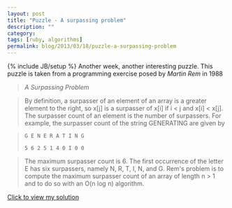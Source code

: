 ```yaml
---
layout: post
title: "Puzzle - A surpassing problem"
description: ""
category: 
tags: [ruby, algorithms]
permalink: blog/2013/03/18/puzzle-a-surpassing-problem
---
```

{% include JB/setup %}
Another week, another interesting puzzle. This puzzle is taken from a programming exercise posed by *Martin Rem* in 1988

> *A Surpassing Problem*

> By definition, a surpasser of an element of an array is a greater element to the right, so x[j] is a 
> surpasser of x[i] if i < j and x[i] < x[j]. The surpasser count of an element is the number of 
> surpassers. For example, the surpasser count of the string GENERATING are given by 

> ```G E N E R A T I N G```
>
>  ```5 6 2 5 1 4 0 I 0 0```

> The maximum surpasser count is 6. The first occurrence of the letter E has six surpassers, namely 
> N, R, T, I, N, and G. Rem's problem is to compute the maximum surpasser count of an array of 
> length n > 1 and to do so with an O(n log n) algorithm.

<a onclick="$('#solution_surpassing_problem').slideDown();$(this).slideUp();return false;" href="#" >Click to view my solution</a>


<div id="solution_surpassing_problem" style="display:none">
<div class="text"><p>Not the most succint solution, but it does match the <i>O(n logn) </i>criteria. Infact I am using the same<b>&nbsp;RangeCountTree</b> used in the <a href="http://shadabahmed.com/blog/2013/03/09/rangecounttree-a-binary-search-tree-for-ranges"><b><i>last puzzle</i></b></a>.</p><p>Here's what I am doing (a<span style="font-family: Arial, Helvetica, Verdana, Tahoma, sans-serif; font-size: 15px; line-height: 1.45em;">ssuming word only contains capital letters):</span></p><p>1. Start iterating from the reverse of the string. For the current example, you first see a <i style="font-weight: bold;">G&nbsp;</i>so insert a range <b><i>A,G</i></b> in the tree. The range <b style="font-style: italic;">A,G</b> in the tree&nbsp;would now have count <b>1.</b> This just means that surpassers count for letters A to F is <b style="font-style: italic;">1.&nbsp;&nbsp;</b>Please note that&nbsp;<i style="font-style: italic; font-weight: bold;"><b>A,G</b></i><b style="font-style: italic;">&nbsp;</b>means letters&nbsp;<i style="font-style: italic; font-weight: bold;"><b>A to F(G is excluded)</b>.&nbsp;</i></p><p>2. Now let's build this tree for <b><i>NERATING</i></b>. See it below:</p><p><img src="http://i.imgur.com/UxFQsvy.png" style=""><br></p><p>The representation is such, that for any new character, the corresponding range in the tree would give the count of surpassers.</p><p>3. Calculate the <i><b>max_surpassers</b></i> while building the tree itself. So now when you see <b><i>E</i></b> next after <b><i>NERATING</i></b>, the matching range for <b><i>E</i></b> in the above tree is&nbsp;<i style="font-weight: bold;">E,G -&gt; 6</i>. Therefore the current <b style="font-style: italic;">max_surpassers </b>is now <b style="font-style: italic;">6</b></p><p>Let's see how the tree looks for the whole string <b><i>GENERATING</i></b>:</p><p><img src="http://i.imgur.com/oePeptt.png" style=""><br></p><p><br></p><p>Now if the string was changed to <b><i>REGENERATING</i></b>, you would see that the current tree has <b><i>E,G -&gt; 7</i></b> , so the max surpassers calculated would be 7</p><p>We could do the same thing for finding max surpassers in a list of numbers, only difference being that we would insert each range as (<i>-Infinity, current_number</i>)</p><p>Code here:</p><p></p><pre class="ruby"><span class="keyword">require</span> <span class="string">'./range_count_tree'</span>

data = <span class="string">"REGENERATING"</span>

rtree = <span class="constant">RangeCountTree</span>.new
max_surpassers = <span class="number">0</span>

data.reverse.each_char <span class="keyword">do</span> |char|
  <span class="comment"># Set range_start to A for the min possible range</span>
  range_start = <span class="number">?A</span>.ord
  range_end = char.ord

  <span class="comment"># Find the surpassers for the current character in the current tree</span>
  current_max_node = rtree.find(range_end)

  <span class="comment"># set max surpassers if current surpassers is larger</span>
  max_surpassers = current_max_node.count <span class="keyword">if</span> current_max_node &amp;&amp; current_max_node.count &gt; max_surpassers

  <span class="comment"># Do not add this range to the tree, since we will not encounter any characters in this range</span>
  <span class="comment"># This is just an optimization and not necessary</span>
  <span class="keyword">next</span> <span class="keyword">if</span> range_start == range_end

  <span class="comment"># Update the current tree for the next stream of characters</span>
  rtree.add([range_start, range_end])
<span class="keyword">end</span>

puts <span class="string">"Max surpassers is <span class="subst">#{max_surpassers}</span>"</span></pre><p></p><p></p><p>
I think there is a much better solution which would put my verbose approach to shame with its simplicity
</p>
</div>
</div>
